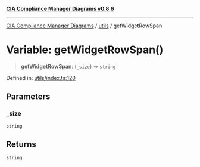 [**CIA Compliance Manager Diagrams v0.8.6**](../../README.md)

***

[CIA Compliance Manager Diagrams](../../modules.md) / [utils](../README.md) / getWidgetRowSpan

# Variable: getWidgetRowSpan()

> **getWidgetRowSpan**: (`_size`) => `string`

Defined in: [utils/index.ts:120](https://github.com/Hack23/cia-compliance-manager/blob/050a250237d6f621490781dbdf95155919f35aed/src/utils/index.ts#L120)

## Parameters

### \_size

`string`

## Returns

`string`
